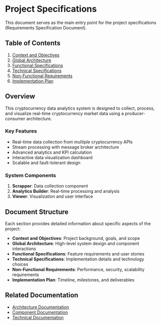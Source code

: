 # Project Specifications

This document serves as the main entry point for the project specifications (Requirements Specification Document).

## Table of Contents

1. [Context and Objectives](./01-context-objectives.md)
2. [Global Architecture](./02-global-architecture.md)
3. [Functional Specifications](./03-functional-specifications.md)
4. [Technical Specifications](./04-technical-specifications.md)
5. [Non-Functional Requirements](./05-non-functional-requirements.md)
6. [Implementation Plan](./06-implementation-plan.md)

## Overview

This cryptocurrency data analytics system is designed to collect, process, and visualize real-time cryptocurrency market data using a producer-consumer architecture.

### Key Features

- Real-time data collection from multiple cryptocurrency APIs
- Stream processing with message broker architecture
- Advanced analytics and KPI calculation
- Interactive data visualization dashboard
- Scalable and fault-tolerant design

### System Components

1. **Scrapper**: Data collection component
2. **Analytics Builder**: Real-time processing and analysis
3. **Viewer**: Visualization and user interface

## Document Structure

Each section provides detailed information about specific aspects of the project:

- **Context and Objectives**: Project background, goals, and scope
- **Global Architecture**: High-level system design and component interactions
- **Functional Specifications**: Feature requirements and user stories
- **Technical Specifications**: Implementation details and technology choices
- **Non-Functional Requirements**: Performance, security, scalability requirements
- **Implementation Plan**: Timeline, milestones, and deliverables

## Related Documentation

- [Architecture Documentation](../architecture/README.md)
- [Component Documentation](../components/)
- [Technical Documentation](../technical/)
